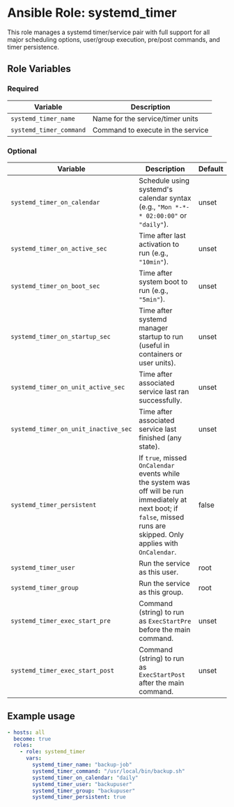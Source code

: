 # Ansible Role: systemd_timer

This role manages a systemd timer/service pair with full support for all major scheduling options, user/group execution, pre/post commands, and timer persistence.

## Role Variables

### Required

| Variable                | Description                       |
|-------------------------|-----------------------------------|
| `systemd_timer_name`    | Name for the service/timer units  |
| `systemd_timer_command` | Command to execute in the service |

### Optional

| Variable                             | Description                                                                           | Default |
|--------------------------------------|---------------------------------------------------------------------------------------|---------|
| `systemd_timer_on_calendar`          | Schedule using systemd's calendar syntax (e.g., `"Mon *-*-* 02:00:00"` or `"daily"`). | unset   |
| `systemd_timer_on_active_sec`        | Time after last activation to run (e.g., `"10min"`).                                  | unset   |
| `systemd_timer_on_boot_sec`          | Time after system boot to run (e.g., `"5min"`).                                       | unset   |
| `systemd_timer_on_startup_sec`       | Time after systemd manager startup to run (useful in containers or user units).       | unset   |
| `systemd_timer_on_unit_active_sec`   | Time after associated service last ran successfully.                                  | unset   |
| `systemd_timer_on_unit_inactive_sec` | Time after associated service last finished (any state).                              | unset   |
| `systemd_timer_persistent`           | If `true`, missed `OnCalendar` events while the system was off will be run immediately at next boot; if `false`, missed runs are skipped. Only applies with `OnCalendar`.                                                                                   | false   |
| `systemd_timer_user`                 | Run the service as this user.                                                         | root    |
| `systemd_timer_group`                | Run the service as this group.                                                        | root    |
| `systemd_timer_exec_start_pre`       | Command (string) to run as `ExecStartPre` before the main command.                    | unset   |
| `systemd_timer_exec_start_post`      | Command (string) to run as `ExecStartPost` after the main command.                    | unset   |

## Example usage

```yaml
- hosts: all
  become: true
  roles:
    - role: systemd_timer
      vars:
        systemd_timer_name: "backup-job"
        systemd_timer_command: "/usr/local/bin/backup.sh"
        systemd_timer_on_calendar: "daily"
        systemd_timer_user: "backupuser"
        systemd_timer_group: "backupuser"
        systemd_timer_persistent: true
```
